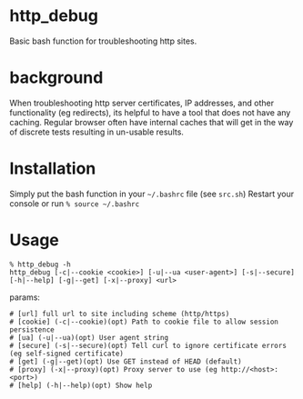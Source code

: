 # http_debug
Basic bash function for troubleshooting http sites.

# background
When troubleshooting http server certificates, IP addresses, and other functionality (eg redirects), its helpful to have a tool that does not have any caching. 
Regular browser often have internal caches that will get in the way of discrete tests resulting in un-usable results.

# Installation
Simply put the bash function in your `~/.bashrc` file (see `src.sh`)
Restart your console or run `% source ~/.bashrc`

# Usage
```
% http_debug -h
http_debug [-c|--cookie <cookie>] [-u|--ua <user-agent>] [-s|--secure] [-h|--help] [-g|--get] [-x|--proxy] <url>
```
params:
```
# [url] full url to site including scheme (http/https)
# [cookie] (-c|--cookie)(opt) Path to cookie file to allow session persistence
# [ua] (-u|--ua)(opt) User agent string
# [secure] (-s|--secure)(opt) Tell curl to ignore certificate errors (eg self-signed certificate)
# [get] (-g|--get)(opt) Use GET instead of HEAD (default)
# [proxy] (-x|--proxy)(opt) Proxy server to use (eg http://<host>:<port>)
# [help] (-h|--help)(opt) Show help
```








